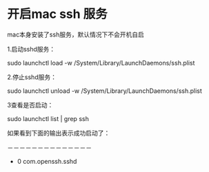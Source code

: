 # 开启mac ssh 服务

mac本身安装了ssh服务，默认情况下不会开机自启



1.启动sshd服务：

sudo launchctl load -w /System/Library/LaunchDaemons/ssh.plist



2.停止sshd服务：

sudo launchctl unload -w /System/Library/LaunchDaemons/ssh.plist



3查看是否启动：

sudo launchctl list \| grep ssh



如果看到下面的输出表示成功启动了：

－－－－－－－－－－－－－－

- 0 com.openssh.sshd

# 



